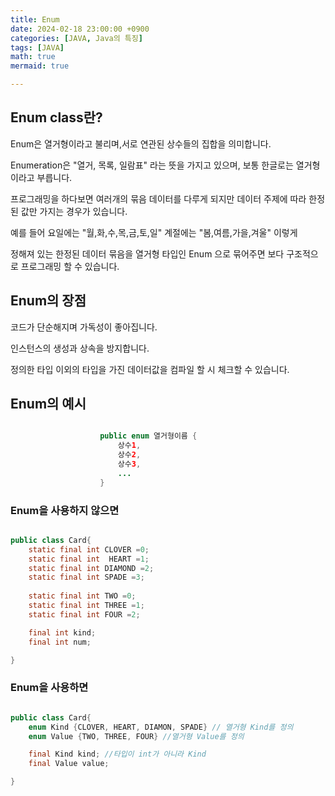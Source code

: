 ```yaml
---
title: Enum
date: 2024-02-18 23:00:00 +0900
categories: [JAVA, Java의 특징]
tags: [JAVA]
math: true
mermaid: true

---
```



## **Enum class란?**

Enum은 열거형이라고 불리며,서로 연관된 상수들의 집합을 의미합니다.

Enumeration은 "열거, 목록, 일람표" 라는 뜻을 가지고 있으며, 보통 한글로는 열거형이라고 부릅니다.

프로그래밍을 하다보면 여러개의 묶음 데이터를 다루게 되지만 데이터 주제에 따라 한정된 값만 가지는 경우가 있습니다.

예를 들어 요일에는 "월,화,수,목,금,토,일" 계절에는 "봄,여름,가을,겨울" 이렇게

정해져 있는 한정된 데이터 묶음을 열거형 타입인 Enum 으로 묶어주면 보다 구조적으로 프로그래밍 할 수 있습니다.


## **Enum의 장점**

코드가 단순해지며 가독성이 좋아집니다.

인스턴스의 생성과 상속을 방지합니다.

정의한 타입 이외의 타입을 가진 데이터값을 컴파일 할 시 체크할 수 있습니다.




## **Enum의 예시**

```java

                    public enum 열거형이름 {
                        상수1,
                        상수2,
                        상수3,
                        ...
                    }

```

### Enum을 사용하지 않으면

```java

public class Card{
    static final int CLOVER =0;
    static final int  HEART =1;
    static final int DIAMOND =2;
    static final int SPADE =3;
    
    static final int TWO =0;
    static final int THREE =1;
    static final int FOUR =2;

    final int kind;
    final int num;

}
```
### Enum을 사용하면


```java

public class Card{
    enum Kind {CLOVER, HEART, DIAMON, SPADE} // 열거형 Kind를 정의
    enum Value {TWO, THREE, FOUR} //열거형 Value를 정의

    final Kind kind; //타입이 int가 아니라 Kind
    final Value value;

}
```